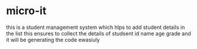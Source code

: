 # micro-it


this is  a student management system 
which hlps to add student details in  the list this ensures to collect the details 
of 
studsent id 
name 
age 
grade 
and it will be generating the code ewasiuly 
